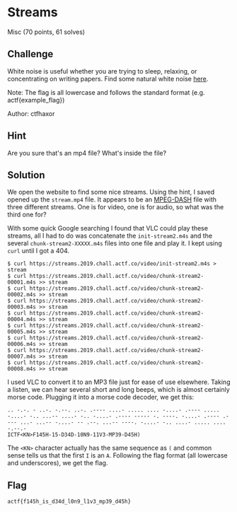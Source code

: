 # Streams
Misc (70 points, 61 solves)

## Challenge 

White noise is useful whether you are trying to sleep, relaxing, or concentrating on writing papers. Find some natural white noise [here](https://streams.2019.chall.actf.co/).

Note: The flag is all lowercase and follows the standard format (e.g. actf{example_flag})

Author: ctfhaxor

## Hint

Are you sure that's an mp4 file? What's inside the file?

## Solution

We open the website to find some nice streams. Using the hint, I saved opened up the `stream.mp4` file. It appears to be an [MPEG-DASH](https://en.wikipedia.org/wiki/Dynamic_Adaptive_Streaming_over_HTTP) file with three different streams. One is for video, one is for audio, so what was the third one for?

With some quick Google searching I found that VLC could play these streams, all I had to do was concatenate the `init-stream2.m4s` and the several `chunk-stream2-XXXXX.m4s` files into one file and play it. I kept using `curl` until I got a 404. 

```
$ curl https://streams.2019.chall.actf.co/video/init-stream2.m4s > stream
$ curl https://streams.2019.chall.actf.co/video/chunk-stream2-00001.m4s >> stream
$ curl https://streams.2019.chall.actf.co/video/chunk-stream2-00002.m4s >> stream
$ curl https://streams.2019.chall.actf.co/video/chunk-stream2-00003.m4s >> stream
$ curl https://streams.2019.chall.actf.co/video/chunk-stream2-00004.m4s >> stream
$ curl https://streams.2019.chall.actf.co/video/chunk-stream2-00005.m4s >> stream
$ curl https://streams.2019.chall.actf.co/video/chunk-stream2-00006.m4s >> stream
$ curl https://streams.2019.chall.actf.co/video/chunk-stream2-00007.m4s >> stream
$ curl https://streams.2019.chall.actf.co/video/chunk-stream2-00008.m4s >> stream
```

I used VLC to convert it to an MP3 file just for ease of use elsewhere. Taking a listen, we can hear several short and long beeps, which is almost certainly morse code. Plugging it into a morse code decoder, we get this:

```
.. -.-. - ..-. -.--. ..-. .---- ....- ..... .... -....- .---- ..... -....- -.. ...-- ....- -.. -....- .---- ----- -. ----. -....- .---- .---- ...- ...-- -....- -- .--. ...-- ----. -....- -.. ....- ..... .... -.--.-
ICTF<KN>F145H-15-D34D-10N9-11V3-MP39-D45H)
```

The `<KN>` character actually has the same sequence as `(` and common sense tells us that the first `I` is an `A`. Following the flag format (all lowercase and underscores), we get the flag. 

## Flag

```
actf{f145h_is_d34d_l0n9_l1v3_mp39_d45h}
```